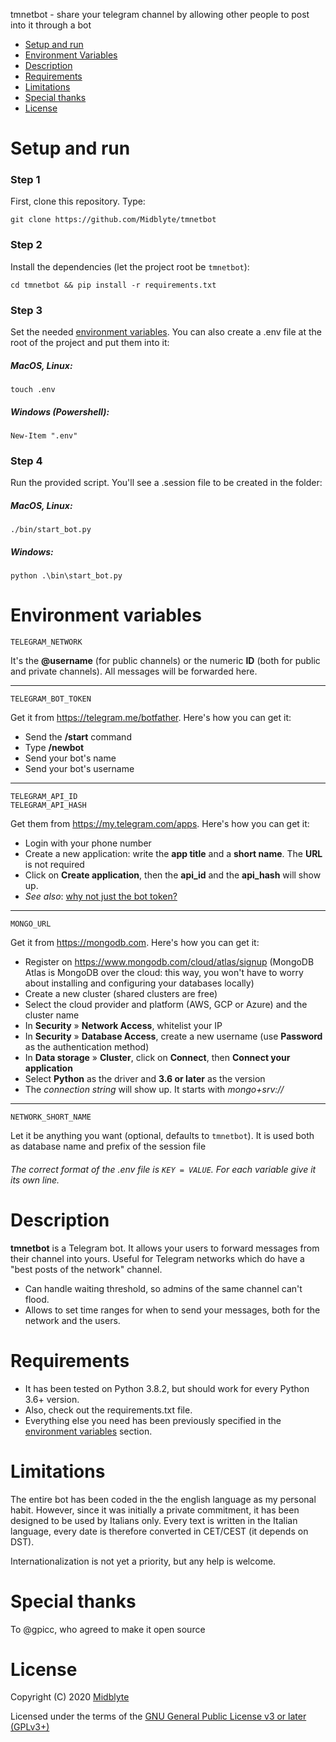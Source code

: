 tmnetbot - share your telegram channel by allowing other people to post into it through a bot

- [Setup and run](#setup-and-run)
- [Environment Variables](#environment-variables)
- [Description](#description)
- [Requirements](#requirements)
- [Limitations](#limitations)
- [Special thanks](#special-thanks)
- [License](#license)


# Setup and run

### Step 1

First, clone this repository. Type:

    git clone https://github.com/Midblyte/tmnetbot

### Step 2

Install the dependencies (let the project root be `tmnetbot`):

    cd tmnetbot && pip install -r requirements.txt 

### Step 3

Set the needed [environment variables](#environment-variables).
You can also create a .env file at the root of the project and put them into it:

##### MacOS, Linux:

    touch .env

##### Windows (Powershell):
    
    New-Item ".env"

### Step 4

Run the provided script. You'll see a .session file to be created in the folder:

##### MacOS, Linux:

    ./bin/start_bot.py

##### Windows:

    python .\bin\start_bot.py


# Environment variables

    TELEGRAM_NETWORK

It's the **@username** (for public channels) or the numeric **ID** (both for public and private channels).
All messages will be forwarded here.
<hr>

    TELEGRAM_BOT_TOKEN  

Get it from https://telegram.me/botfather. Here's how you can get it:
- Send the **/start** command
- Type **/newbot**
- Send your bot's name
- Send your bot's username
<hr>

    TELEGRAM_API_ID
    TELEGRAM_API_HASH

Get them from https://my.telegram.com/apps. Here's how you can get it:
- Login with your phone number
- Create a new application: write the **app title** and a **short name**. The **URL** is not required
- Click on **Create application**, then the **api_id** and the **api_hash** will show up. 
- _See also_: [why not just the bot token?](https://docs.pyrogram.org/topics/mtproto-vs-botapi)
<hr>

    MONGO_URL

Get it from https://mongodb.com. Here's how you can get it:
- Register on https://www.mongodb.com/cloud/atlas/signup
(MongoDB Atlas is MongoDB over the cloud: this way, you won't have to worry about installing and configuring your
databases locally)
- Create a new cluster (shared clusters are free)
- Select the cloud provider and platform (AWS, GCP or Azure) and the cluster name
- In **Security** » **Network Access**, whitelist your IP
- In **Security** » **Database Access**, create a new username (use **Password** as the authentication method)
- In **Data storage** » **Cluster**, click on **Connect**, then **Connect your application**
- Select **Python** as the driver and **3.6 or later** as the version
- The _connection string_ will show up. It starts with _mongo+srv://_
<hr>

    NETWORK_SHORT_NAME
    
Let it be anything you want (optional, defaults to `tmnetbot`).
It is used both as database name and prefix of the session file

###### The correct format of the .env file is `KEY = VALUE`. For each variable give it its own line.


# Description

**tmnetbot** is a Telegram bot.
It allows your users to forward messages from their channel into yours.
Useful for Telegram networks which do have a "best posts of the network" channel.
- Can handle waiting threshold, so admins of the same channel can't flood.
- Allows to set time ranges for when to send your messages, both for the network and the users. 


# Requirements

- It has been tested on Python 3.8.2, but should work for every Python 3.6+ version.
- Also, check out the requirements.txt file.
- Everything else you need has been previously specified in the [environment variables](#environment-variables) section.


# Limitations

The entire bot has been coded in the the english language as my personal habit.
However, since it was initially a private commitment, it has been designed to be used by Italians only.
Every text is written in the Italian language, every date is therefore converted in CET/CEST (it depends on DST).

Internationalization is not yet a priority, but any help is welcome.


# Special thanks

To @gpicc, who agreed to make it open source


# License
Copyright (C) 2020 [Midblyte](https://github.com/Midblyte)

Licensed under the terms of the [GNU General Public License v3 or later (GPLv3+)](https://github.com/Midblyte/tmnetbot/blob/master/LICENSE)
